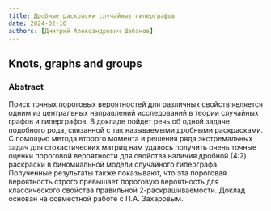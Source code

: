 ```yaml
---
title: Дробные раскраски случайных гиперграфов
date: 2024-02-10
authors: [Дмитрий Александрович Шабанов]
---
```


## Knots, graphs and groups

### Abstract

Поиск точных пороговых вероятностей для различных свойств является одним из центральных направлений исследований в теории случайных графов и гиперграфов. В докладе пойдет речь об одной задаче подобного рода, связанной с так называемыми дробными раскрасками. С помощью метода второго момента и решения ряда экстремальных задач для стохастических матриц нам удалось получить очень точные оценки пороговой вероятности для свойства наличия дробной (4:2) раскраски в биномиальной модели случайного гиперграфа. Полученные результаты также показывают, что эта пороговая вероятность строго превышает пороговую вероятность для классического свойства правильной 2-раскрашиваемости. Доклад основан на совместной работе с П.А. Захаровым.





